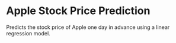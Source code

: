 # Apple Stock Price Prediction

Predicts the stock price of Apple one day in advance using a linear regression model.